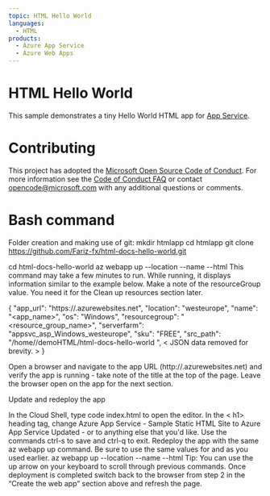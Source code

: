 ```yaml
---
topic: HTML Hello World
languages:
  - HTML
products:
  - Azure App Service
  - Azure Web Apps
---
```


# HTML Hello World

This sample demonstrates a tiny Hello World HTML app for [App Service](https://docs.microsoft.com/azure/app-service).

# Contributing

This project has adopted the [Microsoft Open Source Code of Conduct](https://opensource.microsoft.com/codeofconduct/). For more information see the [Code of Conduct FAQ](https://opensource.microsoft.com/codeofconduct/faq/) or contact [opencode@microsoft.com](mailto:opencode@microsoft.com) with any additional questions or comments.


# Bash command

Folder creation and making use of git:
mkdir htmlapp
cd htmlapp
git clone https://github.com/Fariz-fx/html-docs-hello-world.git

cd html-docs-hello-world
az webapp up --location <myLocation> --name <myAppName> --html
This command may take a few minutes to run. While running, it displays information similar to the example below. Make a note of the resourceGroup value. You need it for the Clean up resources section later.

{
"app_url": "https://<myAppName>.azurewebsites.net",
"location": "westeurope",
"name": "<app_name>",
"os": "Windows",
"resourcegroup": "<resource_group_name>",
"serverfarm": "appsvc_asp_Windows_westeurope",
"sku": "FREE",
"src_path": "/home/<username>/demoHTML/html-docs-hello-world ",
< JSON data removed for brevity. >
}

Open a browser and navigate to the app URL (http://<myAppName>.azurewebsites.net) and verify the app is running - take note of the title at the top of the page. Leave the browser open on the app for the next section.

Update and redeploy the app
  
In the Cloud Shell, type code index.html to open the editor. In the < h1> heading tag, change Azure App Service - Sample Static HTML Site to Azure App Service Updated - or to anything else that you'd like.
Use the commands ctrl-s to save and ctrl-q to exit.
Redeploy the app with the same az webapp up command. Be sure to use the same values for <myLocation> and <myAppName> as you used earlier.
az webapp up --location <myLocation> --name <myAppName> --html
Tip: You can use the up arrow on your keyboard to scroll through previous commands.
Once deployment is completed switch back to the browser from step 2 in the “Create the web app” section above and refresh the page.
